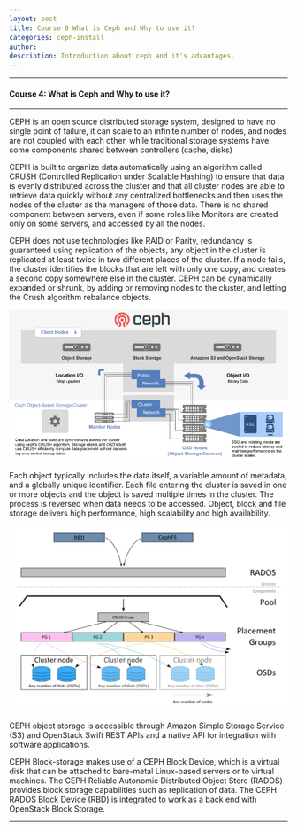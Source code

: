 ```yaml
---
layout: post
title: Course 0 What is Ceph and Why to use it?  
categories: ceph-install
author: 
description: Introduction about ceph and it's advantages.
---
```


* * *

#### Course 4: What is Ceph and Why to use it?

* * *

CEPH is an open source distributed storage system, designed to have no single point of failure, it can scale to an infinite number of nodes, and nodes are not coupled with each other, while traditional storage systems have some components shared between controllers (cache, disks)

CEPH is built to organize data automatically using an algorithm called CRUSH (Controlled Replication under Scalable Hashing) to ensure that data is evenly distributed across the cluster and that all cluster nodes are able to retrieve data quickly without any centralized bottlenecks and then uses the nodes of the cluster as the managers of those data. There is no shared component between servers, even if some roles like Monitors are created only on some servers, and accessed by all the nodes. 

CEPH does not use technologies like RAID or Parity, redundancy is guaranteed using replication of the objects, any object in the cluster is replicated at least twice in two different places of the cluster.  If a node fails, the cluster identifies the blocks that are left with only one copy, and creates a second copy somewhere else in the cluster. CEPH can be dynamically expanded or shrunk, by adding or removing nodes to the cluster, and letting the Crush algorithm rebalance objects. 


![alt text](https://raw.githubusercontent.com/opencloudelab/opencloudelab.github.io/master/_posts/ceph-install/ceph-image-1.png "ceph")


Each object typically includes the data itself, a variable amount of metadata, and a globally unique identifier.  Each file entering the cluster is saved in one or more objects and the object is saved multiple times in the cluster. The process is reversed when data needs to be accessed. Object, block and file storage delivers high performance, high scalability and high availability.


![alt text](https://raw.githubusercontent.com/opencloudelab/opencloudelab.github.io/master/_posts/ceph-install/ceph-image-2.png "ceph1")


CEPH object storage is accessible through Amazon Simple Storage Service (S3) and OpenStack Swift REST APIs and a native API for integration with software applications. 

CEPH Block-storage makes use of a CEPH Block Device, which is a virtual disk that can be attached to bare-metal Linux-based servers or to virtual machines. The CEPH Reliable Autonomic Distributed Object Store (RADOS) provides block storage capabilities such as replication of data. The CEPH RADOS Block Device (RBD) is integrated to work as a back end with OpenStack Block Storage.




* * *
